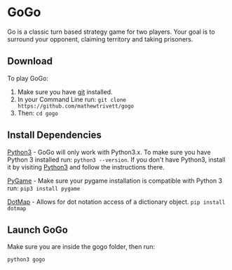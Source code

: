 # GoGo

Go is a classic turn based strategy game for two players.  Your goal is to surround your opponent, claiming territory and taking prisoners.

## Download

To play GoGo:

1. Make sure you have [git](https://git-scm.com/) installed.
2. In your Command Line run:
`git clone https://github.com/mathewtrivett/gogo`
3. Then:
`cd gogo`

## Install Dependencies

[Python3](https://www.python.org/downloads/) - GoGo will only work with Python3.x. To make sure you have Python 3 installed run:
`python3 --version`.  If you don't have Python3, install it by visiting [Python3](https://www.python.org/downloads/) and follow the instructions there.

[PyGame](http://www.pygame.org/hifi.html) - Make sure your pygame installation is compatible with Python 3 run:
`pip3 install pygame`

[DotMap](https://github.com/drgrib/dotmap) - Allows for dot notation access of a dictionary object.
`pip install dotmap`


## Launch GoGo

Make sure you are inside the gogo folder, then run:

`python3 gogo`